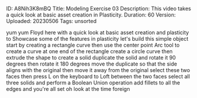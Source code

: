 ID: A8Nih3K8mBQ
Title: Modeling Exercise 03
Description: This video takes a quick look at basic asset creation in Plasticity.
Duration: 60
Version: 
Uploaded: 20230506
Tags: unsorted

yum yum Floyd here with a quick look at
basic asset creation and plasticity to
Showcase some of the features in
plasticity let's build this simple
object start by creating a rectangle
curve then use the center point Arc tool
to create a curve at one end of the
rectangle create a circle curve then
extrude the shape to create a solid
duplicate the solid and rotate it 90
degrees
then rotate it 180 degrees move the
duplicate so that the side aligns with
the original
then move it away from the original
select these two faces then press L on
the keyboard to Loft between the two
faces select all three solids and
perform a Boolean Union operation add
fillets to all the edges and you're all
set
oh look at the time
foreign
